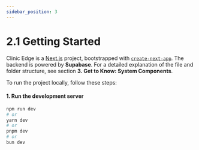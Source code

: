 ```yaml
---
sidebar_position: 3
---
```

# 2.1 Getting Started

Clinic Edge is a [Next.js](https://nextjs.org/) project, bootstrapped with [`create-next-app`](https://github.com/vercel/next.js/tree/canary/packages/create-next-app). The backend is powered by **Supabase**. For a detailed explanation of the file and folder structure, see section **3. Get to Know: System Components**.

To run the project locally, follow these steps:

#### 1. Run the development server

```bash
npm run dev
# or
yarn dev
# or
pnpm dev
# or
bun dev
```
